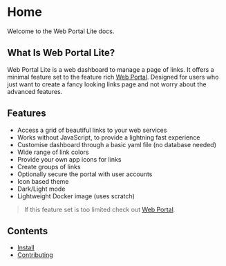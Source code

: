 # Home
Welcome to the Web Portal Lite docs.

## What Is Web Portal Lite?
Web Portal Lite is a web dashboard to manage a page of links. It offers a minimal feature set to the feature rich [Web Portal](https://github.com/enchant97/web-portal). Designed for users who just want to create a fancy looking links page and not worry about the advanced features.

## Features
- Access a grid of beautiful links to your web services
- Works without JavaScript, to provide a lightning fast experience
- Customise dashboard through a basic yaml file (no database needed)
- Wide range of link colors
- Provide your own app icons for links
- Create groups of links
- Optionally secure the portal with user accounts
- Icon based theme
- Dark/Light mode
- Lightweight Docker image (uses scratch)

> If this feature set is too limited check out [Web Portal](https://github.com/enchant97/web-portal).

## Contents
- [Install](install.md)
- [Contributing](contributing.md)

